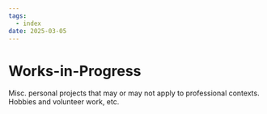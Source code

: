 ```yaml
---
tags:
  - index
date: 2025-03-05
---
```

# Works-in-Progress
Misc. personal projects that may or may not apply to professional contexts. Hobbies and volunteer work, etc.